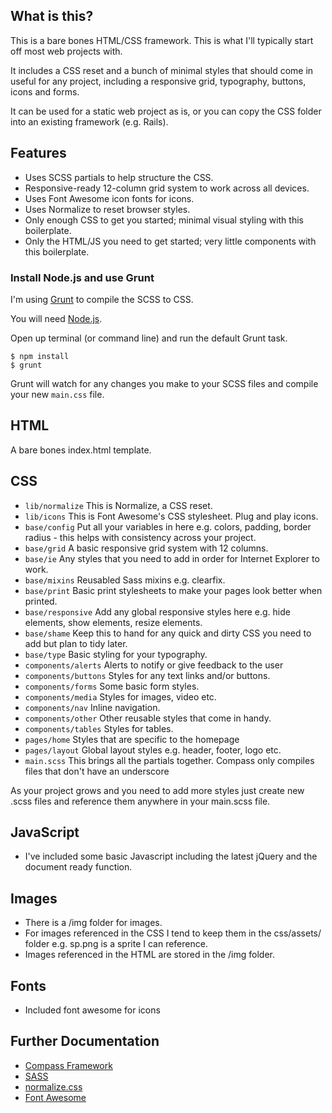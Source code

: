 ## What is this?
This is a bare bones HTML/CSS framework. This is what I'll typically start off most web projects with.

It includes a CSS reset and a bunch of minimal styles that should come in useful for any project, including a responsive grid, typography, buttons, icons and forms.

It can be used for a static web project as is, or you can copy the CSS folder into an existing framework (e.g. Rails).

## Features
* Uses SCSS partials to help structure the CSS.
* Responsive-ready 12-column grid system to work across all devices.
* Uses Font Awesome icon fonts for icons.
* Uses Normalize to reset browser styles.
* Only enough CSS to get you started; minimal visual styling with this boilerplate.
* Only the HTML/JS you need to get started; very little components with this boilerplate.

### Install Node.js and use Grunt
I'm using [Grunt](http://gruntjs.com/) to compile the SCSS to CSS.

You will need [Node.js](https://nodejs.org/download/). 

Open up terminal (or command line) and run the default Grunt task.
```
$ npm install
$ grunt
```

Grunt will watch for any changes you make to your SCSS files and compile your new `main.css` file.

## HTML
A bare bones index.html template.

## CSS
* `lib/normalize` This is Normalize, a CSS reset.
* `lib/icons` This is Font Awesome's CSS stylesheet. Plug and play icons.
* `base/config` Put all your variables in here e.g. colors, padding, border radius - this helps with consistency across your project.
* `base/grid` A basic responsive grid system with 12 columns.
* `base/ie` Any styles that you need to add in order for Internet Explorer to work.
* `base/mixins` Reusabled Sass mixins e.g. clearfix.
* `base/print` Basic print stylesheets to make your pages look better when printed.
* `base/responsive` Add any global responsive styles here e.g. hide elements, show elements, resize elements.
* `base/shame` Keep this to hand for any quick and dirty CSS you need to add but plan to tidy later.
* `base/type` Basic styling for your typography.
* `components/alerts` Alerts to notify or give feedback to the user
* `components/buttons` Styles for any text links and/or buttons.
* `components/forms` Some basic form styles.
* `components/media` Styles for images, video etc.
* `components/nav` Inline navigation.
* `components/other` Other reusable styles that come in handy.
* `components/tables` Styles for tables.
* `pages/home` Styles that are specific to the homepage
* `pages/layout` Global layout styles e.g. header, footer, logo etc.
* `main.scss` This brings all the partials together. Compass only compiles files that don't have an underscore

As your project grows and you need to add more styles just create new .scss files and reference them anywhere in your main.scss file.

## JavaScript ##
* I've included some basic Javascript including the latest jQuery and the document ready function.

## Images ##
* There is a /img folder for images.
* For images referenced in the CSS I tend to keep them in the css/assets/ folder e.g. sp.png is a sprite I can reference.
* Images referenced in the HTML are stored in the /img folder.

## Fonts ##
* Included font awesome for icons

## Further Documentation ##
* <a href="http://compass-style.org/">Compass Framework</a>
* <a href="http://sass-lang.com/">SASS</a>
* <a href="http://necolas.github.com/normalize.css/">normalize.css</a>
* <a href="http://fontawesome.io/">Font Awesome</a>
